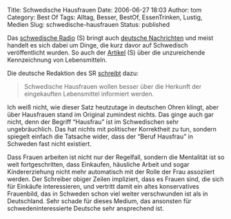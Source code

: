 Title: Schwedische Hausfrauen
Date: 2006-06-27 18:03
Author: tom
Category: Best Of
Tags: Alltag, Besser, BestOf, EssenTrinken, Lustig, Medien
Slug: schwedische-hausfrauen
Status: published

Das [schwedische Radio](http://www.sr.se) (S) bringt auch [deutsche
Nachrichten](http://www.sr.se/cgi-bin/International/nyhetssidor/index.asp?nyheter=1&ProgramID=2108)
und meist handelt es sich dabei um Dinge, die kurz davor auf Schwedisch
veröffentlicht wurden. So auch der
[Artikel](http://www.sr.se/Ekot/artikel.asp?artikel=887441) (S) über die
unzureichende Kennzeichnung von Lebensmitteln.

Die deutsche Redaktion des SR
[schreibt](http://www.sr.se/cgi-bin/International/nyhetssidor/artikel.asp?ProgramID=2108&format=1&artikel=887351)
dazu:

> Schwedische Hausfrauen wollen besser über die Herkunft der
> eingekauften Lebensmittel informiert werden.

Ich weiß nicht, wie dieser Satz heutzutage in deutschen Ohren klingt,
aber über Hausfrauen stand im Original zumindest nichts. Das ginge auch
gar nicht, denn der Begriff “Hausfrau” ist im Schwedischen sehr
ungebräuchlich. Das hat nichts mit politischer Korrektheit zu tun,
sondern spiegelt einfach die Tatsache wider, dass der “Beruf Hausfrau”
in Schweden fast nicht existiert.

Dass Frauen arbeiten ist nicht nur der Regelfall, sondern die Mentalität
ist so weit fortgeschritten, dass Einkaufen, häusliche Arbeit und sogar
Kindererziehung nicht mehr automatisch mit der Rolle der Frau assoziiert
werden. Der Schreiber obiger Zeilen impliziert, dass es Frauen sind, die
sich für Einkäufe interessieren, und vertritt damit ein altes
konservatives Frauenbild, das in Schweden schon viel weiter verschwunden
ist als in Deutschland. Sehr schade für dieses Medium, das ansonsten für
schwedeninteressierte Deutsche sehr ansprechend ist.

